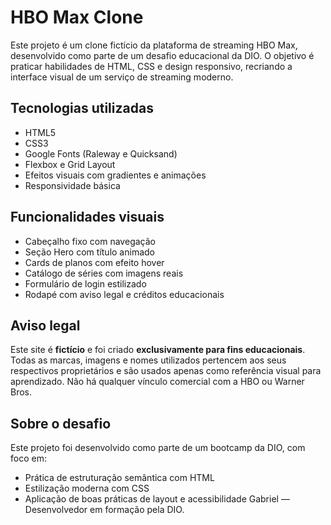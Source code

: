 #  HBO Max Clone

Este projeto é um clone fictício da plataforma de streaming HBO Max, desenvolvido como parte de um desafio educacional da DIO. O objetivo é praticar habilidades de HTML, CSS e design responsivo, recriando a interface visual de um serviço de streaming moderno.

##  Tecnologias utilizadas

- HTML5
- CSS3
- Google Fonts (Raleway e Quicksand)
- Flexbox e Grid Layout
- Efeitos visuais com gradientes e animações
- Responsividade básica


##  Funcionalidades visuais

- Cabeçalho fixo com navegação
- Seção Hero com título animado
- Cards de planos com efeito hover
- Catálogo de séries com imagens reais
- Formulário de login estilizado
- Rodapé com aviso legal e créditos educacionais


##  Aviso legal

Este site é **fictício** e foi criado **exclusivamente para fins educacionais**. Todas as marcas, imagens e nomes utilizados pertencem aos seus respectivos proprietários e são usados apenas como referência visual para aprendizado. Não há qualquer vínculo comercial com a HBO ou Warner Bros.



##  Sobre o desafio

Este projeto foi desenvolvido como parte de um bootcamp da DIO, com foco em:

- Prática de estruturação semântica com HTML
- Estilização moderna com CSS
- Aplicação de boas práticas de layout e acessibilidade
Gabriel — Desenvolvedor em formação pela DIO.

